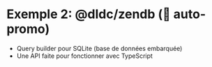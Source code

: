 # Exemple 2: @dldc/zendb (📣 auto-promo)

- Query builder pour SQLite (base de données embarquée)
- Une API faite pour fonctionner avec TypeScript
